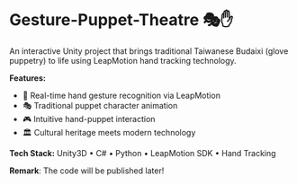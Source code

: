 # Gesture-Puppet-Theatre 🎭✋

An interactive Unity project that brings traditional Taiwanese Budaixi (glove puppetry) to life using LeapMotion hand tracking technology.

**Features:**
- 🤲 Real-time hand gesture recognition via LeapMotion
- 🎭 Traditional puppet character animation
- 🎮 Intuitive hand-puppet interaction
- 🏛️ Cultural heritage meets modern technology

**Tech Stack:** Unity3D • C# • Python • LeapMotion SDK • Hand Tracking

**Remark**: The code will be published later!
